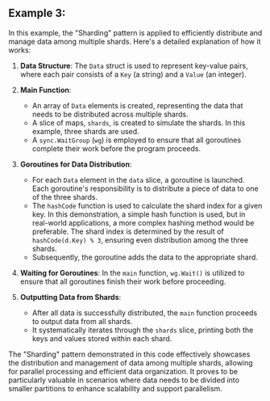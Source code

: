 ## Example 3:

In this example, the "Sharding" pattern is applied to efficiently distribute and manage data among multiple shards. Here's a detailed explanation of how it works:

1. **Data Structure**: The `Data` struct is used to represent key-value pairs, where each pair consists of a `Key` (a string) and a `Value` (an integer).

2. **Main Function**:
   - An array of `Data` elements is created, representing the data that needs to be distributed across multiple shards.
   - A slice of maps, `shards`, is created to simulate the shards. In this example, three shards are used.
   - A `sync.WaitGroup` (`wg`) is employed to ensure that all goroutines complete their work before the program proceeds.

3. **Goroutines for Data Distribution**:
   - For each `Data` element in the `data` slice, a goroutine is launched. Each goroutine's responsibility is to distribute a piece of data to one of the three shards.
   - The `hashCode` function is used to calculate the shard index for a given key. In this demonstration, a simple hash function is used, but in real-world applications, a more complex hashing method would be preferable. The shard index is determined by the result of `hashCode(d.Key) % 3`, ensuring even distribution among the three shards.
   - Subsequently, the goroutine adds the data to the appropriate shard.

4. **Waiting for Goroutines**: In the `main` function, `wg.Wait()` is utilized to ensure that all goroutines finish their work before proceeding.

5. **Outputting Data from Shards**:
   - After all data is successfully distributed, the `main` function proceeds to output data from all shards.
   - It systematically iterates through the `shards` slice, printing both the keys and values stored within each shard.

The "Sharding" pattern demonstrated in this code effectively showcases the distribution and management of data among multiple shards, allowing for parallel processing and efficient data organization. It proves to be particularly valuable in scenarios where data needs to be divided into smaller partitions to enhance scalability and support parallelism.